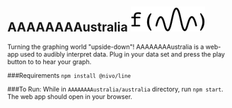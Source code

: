 # AAAAAAAAustralia ![Hmmm, this should be an image](https://github.com/jordanenichols/AAAAAAAAustralia/blob/master/australia/logo-2.svg)

Turning the graphing world "upside-down"! AAAAAAAAustralia is a web-app used to audibly interpret data. Plug in your data set and press the play button to to hear your graph.

###Requirements
`npm install @nivo/line`

###To Run:
While in `AAAAAAAAustralia/australia` directory, run `npm start`. The web app should open in your browser.
